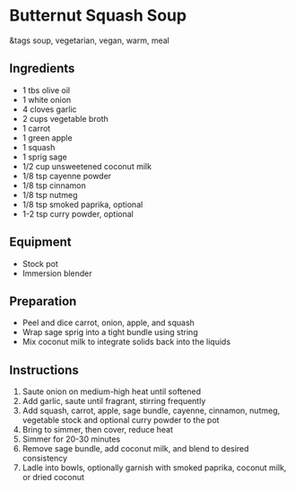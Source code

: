 # Butternut Squash Soup

&tags soup, vegetarian, vegan, warm, meal

## Ingredients

- 1 tbs olive oil
- 1 white onion
- 4 cloves garlic
- 2 cups vegetable broth
- 1 carrot
- 1 green apple
- 1 squash
- 1 sprig sage
- 1/2 cup unsweetened coconut milk
- 1/8 tsp cayenne powder
- 1/8 tsp cinnamon
- 1/8 tsp nutmeg
- 1/8 tsp smoked paprika, optional
- 1-2 tsp curry powder, optional

## Equipment

- Stock pot
- Immersion blender

## Preparation

- Peel and dice carrot, onion, apple, and squash
- Wrap sage sprig into a tight bundle using string
- Mix coconut milk to integrate solids back into the liquids

## Instructions

1. Saute onion on medium-high heat until softened
1. Add garlic, saute until fragrant, stirring frequently
1. Add squash, carrot, apple, sage bundle, cayenne, cinnamon, nutmeg, vegetable stock and optional curry powder to the pot
1. Bring to simmer, then cover, reduce heat
1. Simmer for 20-30 minutes
1. Remove sage bundle, add coconut milk, and blend to desired consistency
1. Ladle into bowls, optionally garnish with smoked paprika, coconut milk, or dried coconut 
